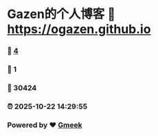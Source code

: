 # Gazen的个人博客 :link: https://ogazen.github.io 
### :page_facing_up: [4](https://ogazen.github.io/tag.html) 
### :speech_balloon: 1 
### :hibiscus: 30424 
### :alarm_clock: 2025-10-22 14:29:55 
### Powered by :heart: [Gmeek](https://github.com/Meekdai/Gmeek)
